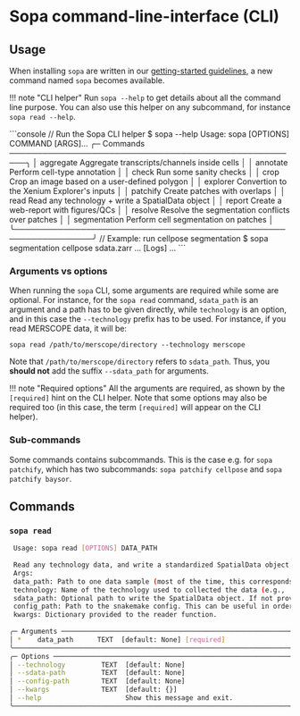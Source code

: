 # Sopa command-line-interface (CLI)

## Usage

When installing `sopa` are written in our [getting-started guidelines](../getting_started), a new command named `sopa` becomes available.

!!! note "CLI helper"
    Run `sopa --help` to get details about all the command line purpose. You can also use this helper on any subcommand, for instance `sopa read --help`.

<div class="termy">
```console
// Run the Sopa CLI helper
$ sopa --help
 Usage: sopa [OPTIONS] COMMAND [ARGS]...    
╭─ Commands ─────────────────────────────────────────────────────╮
│ aggregate     Aggregate transcripts/channels inside cells      │
│ annotate      Perform cell-type annotation                     │
│ check         Run some sanity checks                           │
│ crop          Crop an image based on a user-defined polygon    │
│ explorer      Convertion to the Xenium Explorer's inputs       │
│ patchify      Create patches with overlaps                     │
│ read          Read any technology + write a SpatialData object │
│ report        Create a web-report with figures/QCs             │
│ resolve       Resolve the segmentation conflicts over patches  │
│ segmentation  Perform cell segmentation on patches             │
╰────────────────────────────────────────────────────────────────╯
// Example: run cellpose segmentation
$ sopa segmentation cellpose sdata.zarr
... [Logs] ...
```
</div>

### Arguments vs options

When running the `sopa` CLI, some arguments are required while some are optional. For instance, for the `sopa read` command, `sdata_path` is an argument and a path has to be given directly, while `technology` is an option, and in this case the `--technology` prefix has to be used. For instance, if you read MERSCOPE data, it will be:

```
sopa read /path/to/merscope/directory --technology merscope
```

Note that `/path/to/merscope/directory` refers to `sdata_path`. Thus, you **should not** add the suffix `--sdata_path` for arguments.

!!! note "Required options"
    All the arguments are required, as shown by the `[required]` hint on the CLI helper. Note that some options may also be required too (in this case, the term `[required]` will appear on the CLI helper).


### Sub-commands

Some commands contains subcommands. This is the case e.g. for `sopa patchify`, which has two subcommands: `sopa patchify cellpose` and `sopa patchify baysor`.

## Commands

### `sopa read`

```sh
 Usage: sopa read [OPTIONS] DATA_PATH                                                                    
                                                                                                         
 Read any technology data, and write a standardized SpatialData object                                   
 Args:                                                                                                   
 data_path: Path to one data sample (most of the time, this corresponds to a directory)                  
 technology: Name of the technology used to collected the data (e.g., 'xenium', 'merfish', ...)          
 sdata_path: Optional path to write the SpatialData object. If not provided, will write to the '{data_path}.zarr' directory                                                                            
 config_path: Path to the snakemake config. This can be useful in order not to provide the 'technology' and the 'kwargs' arguments                                                                              
 kwargs: Dictionary provided to the reader function.                                                     
                                                                                                         
╭─ Arguments ───────────────────────────────────────────────────────────────────────────────────────────╮
│ *    data_path      TEXT  [default: None] [required]                                                  │
╰───────────────────────────────────────────────────────────────────────────────────────────────────────╯
╭─ Options ─────────────────────────────────────────────────────────────────────────────────────────────╮
│ --technology         TEXT  [default: None]                                                            │
│ --sdata-path         TEXT  [default: None]                                                            │
│ --config-path        TEXT  [default: None]                                                            │
│ --kwargs             TEXT  [default: {}]                                                              │
│ --help                     Show this message and exit.                                                │
╰───────────────────────────────────────────────────────────────────────────────────────────────────────╯
```
